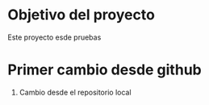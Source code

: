 # Objetivo del proyecto

Este proyecto esde pruebas


# Primer cambio desde github

1. Cambio desde el repositorio local
